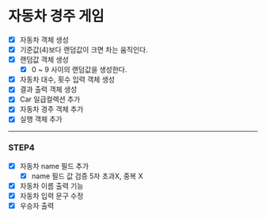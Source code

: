 # 자동차 경주 게임
- [x] 자동차 객체 생성
 - [x] 기준값(4)보다 랜덤값이 크면 차는 움직인다.
- [x] 랜덤값 객체 생성
  - [x] 0 ~ 9 사이의 랜덤값을 생성한다.
- [x] 자동차 대수, 횟수 입력 객체 생성
- [x] 결과 출력 객체 생성
- [x] Car 일급컬렉션 추가
- [x] 자동차 경주 객체 추가
- [X] 실행 객체 추가
* * *
### STEP4
- [x] 자동차 name 필드 추가
  - [X] name 필드 값 검증 5자 초과X, 중복 X
- [X] 자동차 이름 출력 기능
- [X] 자동차 입력 문구 수정
- [x] 우승자 출력
